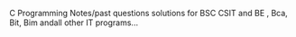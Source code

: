 C Programming Notes/past questions solutions for BSC CSIT and BE , Bca, Bit, Bim andall other IT programs...
